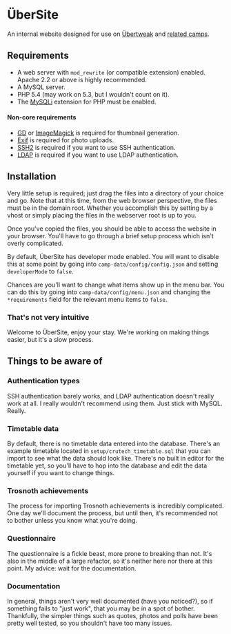 # ÜberSite

An internal website designed for use on [&Uuml;bertweak](http://ubertweak.org.au) and [related camps](http://crutech.org.au). 

## Requirements

* A web server with `mod_rewrite` (or compatible extension) enabled. Apache 2.2 or above is highly recommended.
* A MySQL server.
* PHP 5.4 (may work on 5.3, but I wouldn't count on it).
* The [MySQLi](http://php.net/mysqli) extension for PHP must be enabled.

#### Non-core requirements

* [GD](http://php.net/manual/en/book.image.php) or [ImageMagick](http://php.net/imagick) is required for thumbnail generation.
* [Exif](http://php.net/exif) is required for photo uploads.
* [SSH2](http://php.net/ssh2) is required if you want to use SSH authentication.
* [LDAP](http://php.net/ldap) is required if you want to use LDAP authentication.

## Installation

Very little setup is required; just drag the files into a directory of your choice and go. Note that at this time, from the web browser perspective, the files must be in the domain root. Whether you accomplish this by setting by a vhost or simply placing the files in the webserver root is up to you.

Once you've copied the files, you should be able to access the website in your browser. You'll have to go through a brief setup process which isn't overly complicated.

By default, &Uuml;berSite has developer mode enabled. You will want to disable this at some point by going into `camp-data/config/config.json` and setting `developerMode` to `false`.

Chances are you'll want to change what items show up in the menu bar. You can do this by going into `camp-data/config/menu.json` and changing the `*requirements` field for the relevant menu items to `false`.

### That's not very intuitive

Welcome to &Uuml;berSite, enjoy your stay. We're working on making things easier, but it's a slow process.

## Things to be aware of

### Authentication types
SSH authentication barely works, and LDAP authentication doesn't really work at all. I really wouldn't recommend using them. Just stick with MySQL. Really.

### Timetable data

By default, there is no timetable data entered into the database. There's an example timetable located in `setup/crutech_timetable.sql` that you can import to see what the data should look like. There's no built in editor for the timetable yet, so you'll have to hop into the database and edit the data yourself if you want to change things.

### Trosnoth achievements

The process for importing Trosnoth achievements is incredibly complicated. One day we'll document the process, but until then, it's recommended not to bother unless you know what you're doing.

### Questionnaire

The questionnaire is a fickle beast, more prone to breaking than not. It's also in the middle of a large refactor, so it's neither here nor there at this point. My advice: wait for the documentation.

### Documentation

In general, things aren't very well documented (have you noticed?), so if something fails to "just work", that you may be in a spot of bother. Thankfully, the simpler things such as quotes, photos and polls have been pretty well tested, so you shouldn't have too many issues.